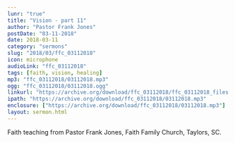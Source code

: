```yaml
---
lunr: "true"
title: "Vision - part 11"
author: "Pastor Frank Jones"
postDate: "03-11-2018"
date: 2018-03-11
category: "sermons"
slug: "2018/03/ffc_03112018"
icon: microphone
audioLink: "ffc_03112018"
tags: [faith, vision, healing]
mp3: "ffc_03112018/03112018.mp3"
ogg: "ffc_03112018/03112018.ogg"
linkurl: "https://archive.org/download/ffc_03112018/ffc_03112018_files.xml"
ipath: "https://archive.org/download/ffc_03112018/03112018.mp3"
enclosure: ["https://archive.org/download/ffc_03112018/03112018.mp3"]
layout: sermon.html
---
```


Faith teaching from Pastor Frank Jones, Faith Family Church, Taylors, SC.
